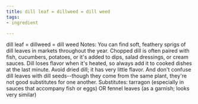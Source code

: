 ```yaml
---
title: dill leaf = dillweed = dill weed
tags:
- ingredient

---
```

dill leaf = dillweed = dill weed Notes: You can find soft, feathery sprigs of dill leaves in markets throughout the year. Chopped dill is often paired with fish, cucumbers, potatoes, or it's added to dips, salad dressings, or cream sauces. Dill loses flavor when it's heated, so always add it to cooked dishes at the last minute. Avoid dried dill; it has very little flavor. And don't confuse dill leaves with dill seeds--though they come from the same plant, they're not good substitutes for one another. Substitutes: tarragon (especially in sauces that accompany fish or eggs) OR fennel leaves (as a garnish; looks very similar)
